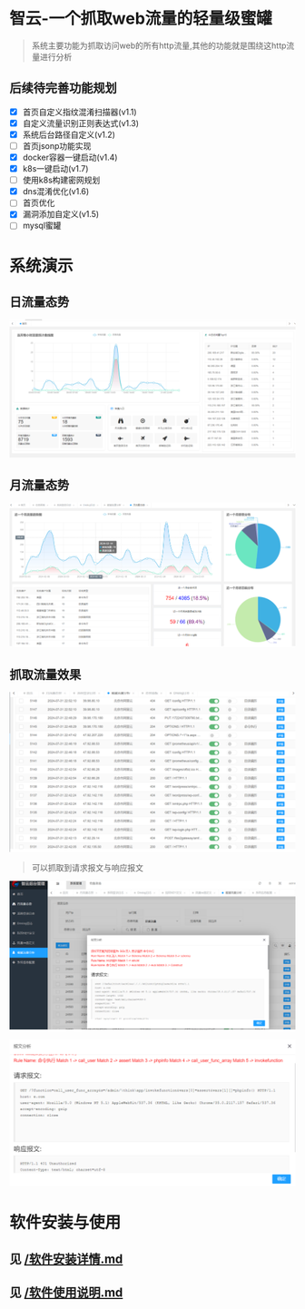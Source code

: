 # 智云-一个抓取web流量的轻量级蜜罐

> 系统主要功能为抓取访问web的所有http流量,其他的功能就是围绕这http流量进行分析

## 后续待完善功能规划

* [X] 首页自定义指纹混淆扫描器(v1.1)
* [X] 自定义流量识别正则表达式(v1.3)
* [X] 系统后台路径自定义(v1.2)
* [ ] 首页jsonp功能实现
* [X] docker容器一键启动(v1.4)
* [X] k8s一键启动(v1.7)
* [ ] 使用k8s构建密网规划
* [X] dns混淆优化(v1.6)
* [ ] 首页优化
* [X] 漏洞添加自定义(v1.5)
* [ ] mysql蜜罐

# 系统演示

## 日流量态势

![1723079013134](image/README/1723079013134.png)

## 月流量态势

![1723079091563](image/README/1723079091563.png)

## 抓取流量效果

![1723079289560](image/README/1723079289560.png)

> 可以抓取到请求报文与响应报文

![1723904266922](image/README/1723904266922.png)

![1723904576201](image/README/1723904576201.png)

# 软件安装与使用

## 见 [/软件安装详情.md](https://github.com/xiaoxiaoranxxx/POT-ZHIYUN/blob/main/%E8%BD%AF%E4%BB%B6%E5%AE%89%E8%A3%85%E8%AF%A6%E6%83%85.md)

## 见 [/软件使用说明.md](https://github.com/xiaoxiaoranxxx/POT-ZHIYUN/blob/main/%E8%BD%AF%E4%BB%B6%E4%BD%BF%E7%94%A8%E8%AF%B4%E6%98%8E.md)

